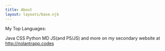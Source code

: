 ```yaml
---
title: About
layout: layouts/base.njk
---
```


My Top Languages:

Java
CSS
Python
MD
JS(and P5/JS)
and more on my secondary website at http://nolantrapp.codes